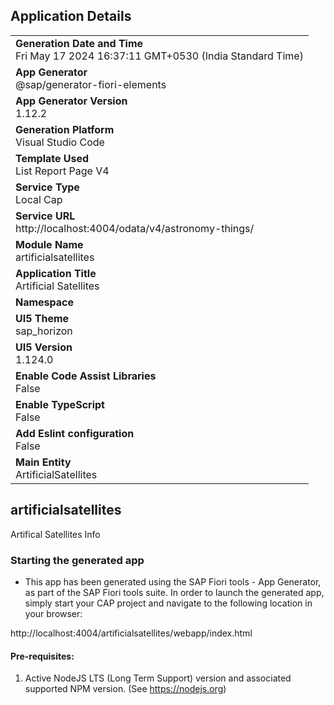 ## Application Details
|               |
| ------------- |
|**Generation Date and Time**<br>Fri May 17 2024 16:37:11 GMT+0530 (India Standard Time)|
|**App Generator**<br>@sap/generator-fiori-elements|
|**App Generator Version**<br>1.12.2|
|**Generation Platform**<br>Visual Studio Code|
|**Template Used**<br>List Report Page V4|
|**Service Type**<br>Local Cap|
|**Service URL**<br>http://localhost:4004/odata/v4/astronomy-things/
|**Module Name**<br>artificialsatellites|
|**Application Title**<br>Artificial Satellites|
|**Namespace**<br>|
|**UI5 Theme**<br>sap_horizon|
|**UI5 Version**<br>1.124.0|
|**Enable Code Assist Libraries**<br>False|
|**Enable TypeScript**<br>False|
|**Add Eslint configuration**<br>False|
|**Main Entity**<br>ArtificialSatellites|

## artificialsatellites

Artifical Satellites Info

### Starting the generated app

-   This app has been generated using the SAP Fiori tools - App Generator, as part of the SAP Fiori tools suite.  In order to launch the generated app, simply start your CAP project and navigate to the following location in your browser:

http://localhost:4004/artificialsatellites/webapp/index.html

#### Pre-requisites:

1. Active NodeJS LTS (Long Term Support) version and associated supported NPM version.  (See https://nodejs.org)


